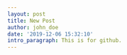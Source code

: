 ```yaml
---
layout: post
title: New Post
author: john_doe
date: '2019-12-06 15:32:10'
intro_paragraph: This is for github.
---
```


